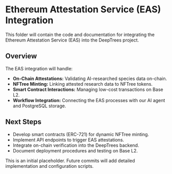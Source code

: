 # Ethereum Attestation Service (EAS) Integration

This folder will contain the code and documentation for integrating the Ethereum Attestation Service (EAS) into the DeepTrees project.

## Overview

The EAS integration will handle:
- **On-Chain Attestations:** Validating AI-researched species data on-chain.
- **NFTree Minting:** Linking attested research data to NFTree tokens.
- **Smart Contract Interactions:** Managing low-cost transactions on Base L2.
- **Workflow Integration:** Connecting the EAS processes with our AI agent and PostgreSQL storage.

## Next Steps

- Develop smart contracts (ERC-721) for dynamic NFTree minting.
- Implement API endpoints to trigger EAS attestations.
- Integrate on-chain verification into the DeepTrees backend.
- Document deployment procedures and testing on Base L2.

This is an initial placeholder. Future commits will add detailed implementation and configuration scripts.
